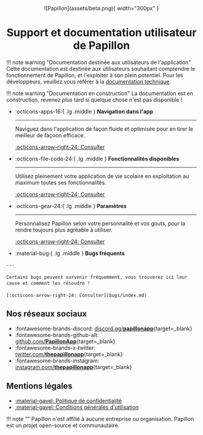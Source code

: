 

<center>
![Papillon](assets/beta.png){ width="300px" }

# Support et documentation utilisateur de Papillon

</center>


!!! note warning "Documentation destinée aux utilisateurs de l'application"
    Cette documentation est destinée aux utilisateurs souhaitant comprendre le fonctionnement de Papillon, et l'exploiter à son plein potentiel.
    Pour les développeurs, veuillez vous référer à la [documentation technique](https://docs.getpapillon.xyz/).

!!! note warning "Documentation en construction"
    La documentation est en construction, revenez plus tard si quelque chose n'est pas disponible !

<div class="grid cards" markdown>

-   :octicons-apps-16:{ .lg .middle } __Navigation dans l'app__

    ---

    Naviguez dans l'application de façon fluide et optimisée pour en tirer le meilleur de façoon efficace.

    [:octicons-arrow-right-24: Consulter](navigation/index.md)

-   :octicons-file-code-24:{ .lg .middle } __Fonctionnalités disponibles__

    ---

    Utilisez pleinement votre application de vie scolaire en exploitation au maximum toutes ses fonctionnalités.

    [:octicons-arrow-right-24: Consulter](fonctionnalites/index.md)

-   :octicons-gear-24:{ .lg .middle } __Paramètres__

    ---

    Personnalisez Papillon selon votre personnalité et vos gouts, pour la rendre toujours plus agréable à utiliser.


    [:octicons-arrow-right-24: Consulter](parametres/index.md)

-    :material-bug:{ .lg .middle } __Bugs fréquents__

    ---

    Certains bugs peuvent survenir fréquemment, vous trouverez ici leur cause et comment les résoudre !

    [:octicons-arrow-right-24: Consulter](bugs/index.md)

</div>

## Nos réseaux sociaux

<div class="grid cards" markdown>

- :fontawesome-brands-discord: [discord.gg/__papillonapp__](https://discord.gg/papillonapp){target=_blank}
- :fontawesome-brands-github-alt: [github.com/__PapillonApp__](https://github.com/PapillonApp){target=_blank}
- :fontawesome-brands-x-twitter: [twitter.com/__thepapillonapp__](https://twitter.com/thepapillonapp){target=_blank}
- :fontawesome-brands-instagram: [instagram.com/__thepapillonapp__](https://instagram.com/thepapillonapp){target=_blank}

</div>

## Mentions légales
- [:material-gavel: Politique de confidentialité](documents/privacy-policy)
- [:material-gavel: Conditions générales d'utilisation](documents/terms-of-service)

!!! note ""
    Papillon n'est affilié à aucune entreprise ou organisation. Papillon est un projet open-source et communautaire.